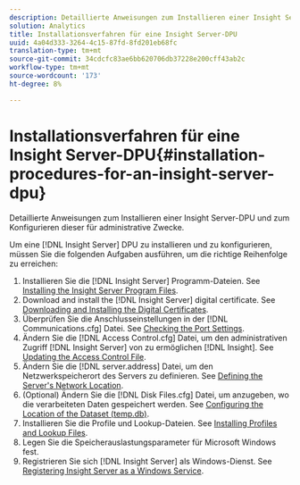 ```yaml
---
description: Detaillierte Anweisungen zum Installieren einer Insight Server-DPU und zum Konfigurieren dieser für administrative Zwecke.
solution: Analytics
title: Installationsverfahren für eine Insight Server-DPU
uuid: 4a04d333-3264-4c15-87fd-8fd201eb68fc
translation-type: tm+mt
source-git-commit: 34cdcfc83ae6bb620706db37228e200cff43ab2c
workflow-type: tm+mt
source-wordcount: '173'
ht-degree: 8%

---
```



# Installationsverfahren für eine Insight Server-DPU{#installation-procedures-for-an-insight-server-dpu}

Detaillierte Anweisungen zum Installieren einer Insight Server-DPU und zum Konfigurieren dieser für administrative Zwecke.

Um eine [!DNL Insight Server] DPU zu installieren und zu konfigurieren, müssen Sie die folgenden Aufgaben ausführen, um die richtige Reihenfolge zu erreichen:

1. Installieren Sie die [!DNL Insight Server] Programm-Dateien. See [Installing the Insight Server Program Files](../../../../home/c-inst-svr/c-install-ins-svr/t-install-proc-inst-svr-dpu/t-install-prgm-files.md#task-1e6251fd39714186baa40d38f23d0088).
1. Download and install the [!DNL Insight Server] digital certificate. See [Downloading and Installing the Digital Certificates](../../../../home/c-inst-svr/c-install-ins-svr/t-install-proc-inst-svr-dpu/c-dnld-dgtl-cert/c-dnld-dgtl-cert.md#concept-4f79c240492f4e52b6375b4b3bbefa17).
1. Überprüfen Sie die Anschlusseinstellungen in der [!DNL Communications.cfg] Datei. See [Checking the Port Settings](../../../../home/c-inst-svr/c-install-ins-svr/t-install-proc-inst-svr-dpu/t-chk-pt-stgs.md#task-a91191b0a19e4437aa535a27c734ae64).
1. Ändern Sie die [!DNL Access Control.cfg] Datei, um den administrativen Zugriff [!DNL Insight Server] von zu ermöglichen [!DNL Insight]. See [Updating the Access Control File](../../../../home/c-inst-svr/c-install-ins-svr/t-install-proc-inst-svr-dpu/c-updt-accss-ctrl-file.md#concept-fb9aa0c0e0664c018528f56d01c4808d).
1. Ändern Sie die [!DNL server.address] Datei, um den Netzwerkspeicherort des Servers zu definieren. See [Defining the Server&#39;s Network Location](../../../../home/c-inst-svr/c-install-ins-svr/t-install-proc-inst-svr-dpu/c-svrs-ntwk-loc/c-svrs-ntwk-loc.md#concept-87dd2aa3448c415ca1285bc445a8c649).
1. (Optional) Ändern Sie die [!DNL Disk Files.cfg] Datei, um anzugeben, wo die verarbeiteten Daten gespeichert werden. See [Configuring the Location of the Dataset (temp.db)](../../../../home/c-inst-svr/c-install-ins-svr/t-install-proc-inst-svr-dpu/t-cfg-loc-dtst.md#task-f645eefecb154e679acbb480a07c1f0e).
1. Installieren Sie die Profile und Lookup-Dateien. See [Installing Profiles and Lookup Files](../../../../home/c-inst-svr/c-install-ins-svr/t-install-proc-inst-svr-dpu/c-install-prof-lkup-files.md#concept-1631895d09a14dc99316bf8cf166fdfc).
1. Legen Sie die Speicherauslastungsparameter für Microsoft Windows fest.
1. Registrieren Sie sich [!DNL Insight Server] als Windows-Dienst. See [Registering Insight Server as a Windows Service](../../../../home/c-inst-svr/c-install-ins-svr/t-install-proc-inst-svr-dpu/c-reg-wdws-svc.md#concept-f2c7aa891d544a2595aa01d0d796a540).
